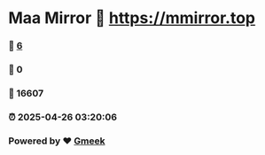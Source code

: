 # Maa Mirror :link: https://mmirror.top 
### :page_facing_up: [6](https://mmirror.top/tag.html) 
### :speech_balloon: 0 
### :hibiscus: 16607 
### :alarm_clock: 2025-04-26 03:20:06 
### Powered by :heart: [Gmeek](https://github.com/Meekdai/Gmeek)
